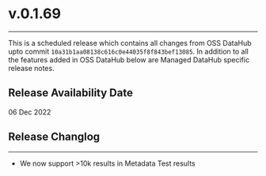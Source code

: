 # v.0.1.69
---
This is a scheduled release which contains all changes from OSS DataHub upto commit `10a31b1aa08138c616c0e44035f8f843bef13085`. In addition to all the features added in OSS DataHub below are Managed DataHub specific release notes.

Release Availability Date
---
06 Dec 2022

## Release Changlog
---
- We now support >10k results in Metadata Test results